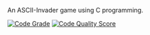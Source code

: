 An ASCII-Invader game using C programming.


[![Code Grade](https://www.code-inspector.com/project/24680/score/svg)](https://www.code-inspector.com/project/24680/status/svg) [![Code Quality Score](https://www.code-inspector.com/project/24680/status/svg)](https://frontend.code-inspector.com/project/24680/dashboard)




